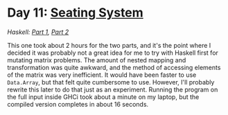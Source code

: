 # Day 11: [Seating System](https://adventofcode.com/2020/day/11)
*Haskell: [Part 1](https://github.com/DestyNova/advent_of_code_2020/blob/main/day11/Part1.hs), [Part 2](https://github.com/DestyNova/advent_of_code_2020/blob/main/day11/Part2.hs)*

This one took about 2 hours for the two parts, and it's the point where I decided it was probably not a great idea for me to try with Haskell first for mutating matrix problems. The amount of nested mapping and transformation was quite awkward, and the method of accessing elements of the matrix was very inefficient. It would have been faster to use `Data.Array`, but that felt quite cumbersome to use. However, I'll probably rewrite this later to do that just as an experiment.
Running the program on the full input inside GHCi took about a minute on my laptop, but the compiled version completes in about 16 seconds.
